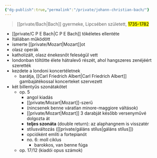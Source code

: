 ```yaml
---
{"dg-publish":true,"permalink":"/private/johann-christian-bach/"}
---
```


> [[private/Bach\|Bach]] gyermeke, Lipcsében született, <mark>1735-1782</mark>

- [[private/C P E Bach\|C P E Bach]] tökéletes ellentéte
- Itáliában működött
- ismerte [[private/Mozart\|Mozart]]ot
- olasz operák
- katholizált, olasz énekesnőt feleségül vett
- londonban töltötte élete hátralevő részét, ahol hangszeres zenéjéért szerették
- kezdete a londoni koncertéletnek
	- barátja, [[Carl Friedrich Albert\|Carl Friedrich Albert]] gambajátékossal koncerteket szervezett
- két billentyűs szonátakötet
	- op. 5
		- angol kiadás
		- [[private/Mozart\|Mozart]]-szerű
		- (nincsenek benne váratlan minore-maggiore váltások)
		- [[private/Mozart\|Mozart]] 3 darabját később versenyművé dolgozta át
		- **teljes szonáta** (double return): az alaphangnem is visszatér
		- stílusváltozás ([[private/gáláns stílus\|gáláns stílus]])
		- opcióként említi a fortepianót
		- no. 6: moll ciklus
			- barokkos, van benne fúga
	- op. 17/12 (kiadói opus számok)